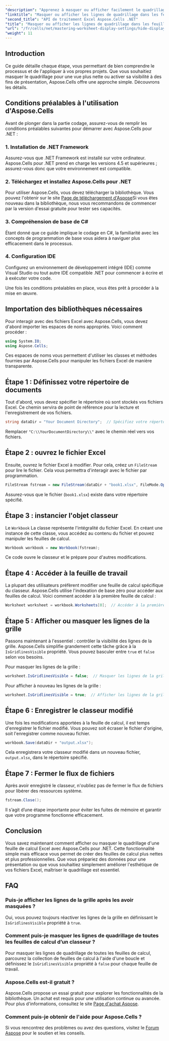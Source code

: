 ```yaml
---
"description": "Apprenez à masquer ou afficher facilement le quadrillage de vos feuilles de calcul Excel avec Aspose.Cells pour .NET. Ce tutoriel complet vous explique étape par étape."
"linktitle": "Masquer ou afficher les lignes de quadrillage dans les feuilles de calcul Excel"
"second_title": "API de traitement Excel Aspose.Cells .NET"
"title": "Masquer ou afficher les lignes de quadrillage dans les feuilles de calcul Excel"
"url": "/fr/cells/net/mastering-worksheet-display-settings/hide-display-gridlines/"
"weight": 11
---
```


## Introduction

Ce guide détaille chaque étape, vous permettant de bien comprendre le processus et de l'appliquer à vos propres projets. Que vous souhaitiez masquer le quadrillage pour une vue plus nette ou activer sa visibilité à des fins de présentation, Aspose.Cells offre une approche simple. Découvrons les détails.

## Conditions préalables à l'utilisation d'Aspose.Cells

Avant de plonger dans la partie codage, assurez-vous de remplir les conditions préalables suivantes pour démarrer avec Aspose.Cells pour .NET :

### 1. Installation de .NET Framework
Assurez-vous que .NET Framework est installé sur votre ordinateur. Aspose.Cells pour .NET prend en charge les versions 4.5 et supérieures ; assurez-vous donc que votre environnement est compatible.

### 2. Téléchargez et installez Aspose.Cells pour .NET
Pour utiliser Aspose.Cells, vous devez télécharger la bibliothèque. Vous pouvez l'obtenir sur le site [Page de téléchargement d'Aspose](https://releases.aspose.com/cells/net/)Si vous êtes nouveau dans la bibliothèque, nous vous recommandons de commencer par la version d'essai gratuite pour tester ses capacités.

### 3. Compréhension de base de C#
Étant donné que ce guide implique le codage en C#, la familiarité avec les concepts de programmation de base vous aidera à naviguer plus efficacement dans le processus.

### 4. Configuration IDE
Configurez un environnement de développement intégré (IDE) comme Visual Studio ou tout autre IDE compatible .NET pour commencer à écrire et à exécuter votre code.

Une fois les conditions préalables en place, vous êtes prêt à procéder à la mise en œuvre.

## Importation des bibliothèques nécessaires

Pour interagir avec des fichiers Excel avec Aspose.Cells, vous devez d'abord importer les espaces de noms appropriés. Voici comment procéder :

```csharp
using System.IO;
using Aspose.Cells;
```

Ces espaces de noms vous permettent d'utiliser les classes et méthodes fournies par Aspose.Cells pour manipuler les fichiers Excel de manière transparente.

## Étape 1 : Définissez votre répertoire de documents

Tout d'abord, vous devez spécifier le répertoire où sont stockés vos fichiers Excel. Ce chemin servira de point de référence pour la lecture et l'enregistrement de vos fichiers.

```csharp
string dataDir = "Your Document Directory";  // Spécifiez votre répertoire ici
```

Remplacer `"C:\\YourDocumentDirectory\\"` avec le chemin réel vers vos fichiers.

## Étape 2 : ouvrez le fichier Excel

Ensuite, ouvrez le fichier Excel à modifier. Pour cela, créez un `FileStream` pour lire le fichier. Cela vous permettra d'interagir avec le fichier par programmation.

```csharp
FileStream fstream = new FileStream(dataDir + "book1.xlsx", FileMode.Open);
```

Assurez-vous que le fichier (`book1.xlsx`) existe dans votre répertoire spécifié.

## Étape 3 : instancier l'objet classeur

Le `Workbook` La classe représente l'intégralité du fichier Excel. En créant une instance de cette classe, vous accédez au contenu du fichier et pouvez manipuler les feuilles de calcul.

```csharp
Workbook workbook = new Workbook(fstream);
```

Ce code ouvre le classeur et le prépare pour d'autres modifications.

## Étape 4 : Accéder à la feuille de travail

La plupart des utilisateurs préfèrent modifier une feuille de calcul spécifique du classeur. Aspose.Cells utilise l'indexation de base zéro pour accéder aux feuilles de calcul. Voici comment accéder à la première feuille de calcul :

```csharp
Worksheet worksheet = workbook.Worksheets[0];  // Accéder à la première feuille de calcul
```

## Étape 5 : Afficher ou masquer les lignes de la grille

Passons maintenant à l'essentiel : contrôler la visibilité des lignes de la grille. Aspose.Cells simplifie grandement cette tâche grâce à la `IsGridlinesVisible` propriété. Vous pouvez basculer entre `true` et `false` selon vos besoins.

Pour masquer les lignes de la grille :

```csharp
worksheet.IsGridlinesVisible = false;  // Masquer les lignes de la grille
```

Pour afficher à nouveau les lignes de la grille :

```csharp
worksheet.IsGridlinesVisible = true;  // Afficher les lignes de la grille
```

## Étape 6 : Enregistrer le classeur modifié

Une fois les modifications apportées à la feuille de calcul, il est temps d'enregistrer le fichier modifié. Vous pouvez soit écraser le fichier d'origine, soit l'enregistrer comme nouveau fichier.

```csharp
workbook.Save(dataDir + "output.xlsx");
```

Cela enregistrera votre classeur modifié dans un nouveau fichier, `output.xlsx`, dans le répertoire spécifié.

## Étape 7 : Fermer le flux de fichiers

Après avoir enregistré le classeur, n'oubliez pas de fermer le flux de fichiers pour libérer des ressources système.

```csharp
fstream.Close();
```

Il s’agit d’une étape importante pour éviter les fuites de mémoire et garantir que votre programme fonctionne efficacement.

## Conclusion

Vous savez maintenant comment afficher ou masquer le quadrillage d'une feuille de calcul Excel avec Aspose.Cells pour .NET. Cette fonctionnalité simple mais efficace vous permet de créer des feuilles de calcul plus nettes et plus professionnelles. Que vous prépariez des données pour une présentation ou que vous souhaitiez simplement améliorer l'esthétique de vos fichiers Excel, maîtriser le quadrillage est essentiel.

## FAQ

### Puis-je afficher les lignes de la grille après les avoir masquées ?
Oui, vous pouvez toujours réactiver les lignes de la grille en définissant le `IsGridlinesVisible` propriété à `true`.

### Comment puis-je masquer les lignes de quadrillage de toutes les feuilles de calcul d’un classeur ?
Pour masquer les lignes de quadrillage de toutes les feuilles de calcul, parcourez la collection de feuilles de calcul à l'aide d'une boucle et définissez le `IsGridlinesVisible` propriété à `false` pour chaque feuille de travail.

### Aspose.Cells est-il gratuit ?
Aspose.Cells propose un essai gratuit pour explorer les fonctionnalités de la bibliothèque. Un achat est requis pour une utilisation continue ou avancée. Pour plus d'informations, consultez le site [Page d'achat Aspose](https://purchase.aspose.com/buy).

### Comment puis-je obtenir de l'aide pour Aspose.Cells ?
Si vous rencontrez des problèmes ou avez des questions, visitez le [Forum Aspose](https://forum.aspose.com/c/cells/9) pour le soutien et les conseils.